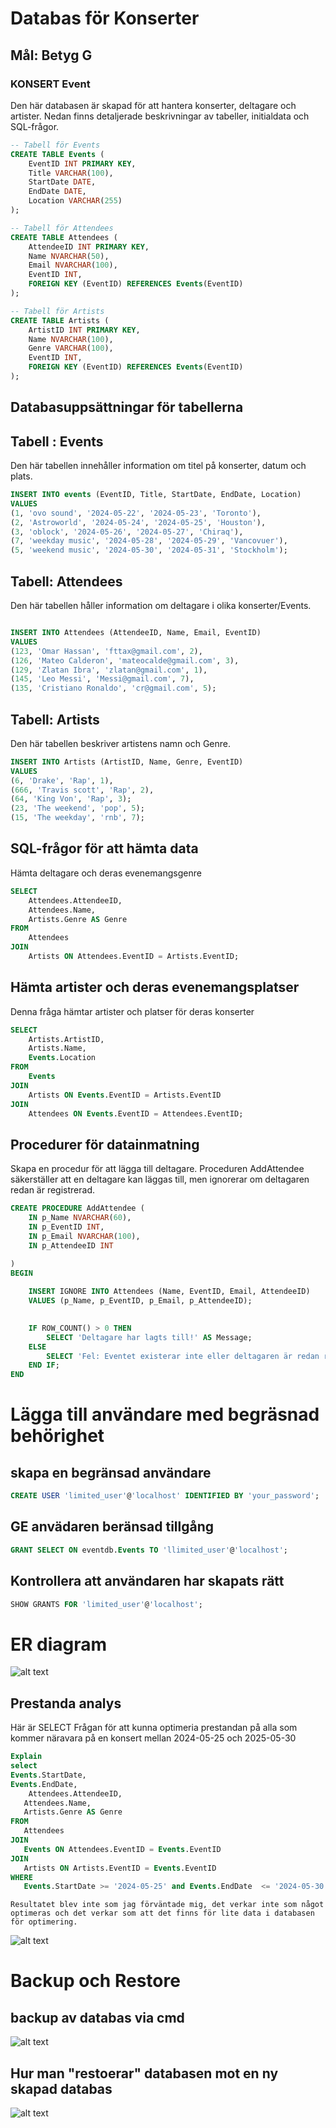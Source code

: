 # Databas för Konserter 
## Mål: Betyg G

### KONSERT Event 
Den här databasen är skapad för att hantera konserter, deltagare och artister. Nedan finns detaljerade beskrivningar av tabeller, initialdata och SQL-frågor.
``` sql
-- Tabell för Events
CREATE TABLE Events (
    EventID INT PRIMARY KEY,
    Title VARCHAR(100),
    StartDate DATE,
    EndDate DATE,
    Location VARCHAR(255)
);
```
```sql
-- Tabell för Attendees
CREATE TABLE Attendees (
    AttendeeID INT PRIMARY KEY,
    Name NVARCHAR(50),
    Email NVARCHAR(100),
    EventID INT,
    FOREIGN KEY (EventID) REFERENCES Events(EventID)
);
```
```sql
-- Tabell för Artists
CREATE TABLE Artists (
    ArtistID INT PRIMARY KEY,
    Name NVARCHAR(100),
    Genre VARCHAR(100),
    EventID INT,
    FOREIGN KEY (EventID) REFERENCES Events(EventID)
);
```
## Databasuppsättningar för tabellerna
## Tabell : Events 
Den här tabellen innehåller information om titel på konserter, datum och plats.
```sql
INSERT INTO events (EventID, Title, StartDate, EndDate, Location)
VALUES
(1, 'ovo sound', '2024-05-22', '2024-05-23', 'Toronto'),
(2, 'Astroworld', '2024-05-24', '2024-05-25', 'Houston'),
(3, 'oblock', '2024-05-26', '2024-05-27', 'Chiraq'),
(7, 'weekday music', '2024-05-28', '2024-05-29', 'Vancovuer'),
(5, 'weekend music', '2024-05-30', '2024-05-31', 'Stockholm');
```
  ## Tabell: Attendees
Den här tabellen håller information om deltagare i olika konserter/Events.
``` sql

INSERT INTO Attendees (AttendeeID, Name, Email, EventID)
VALUES
(123, 'Omar Hassan', 'fttax@gmail.com', 2),
(126, 'Mateo Calderon', 'mateocalde@gmail.com', 3),
(129, 'Zlatan Ibra', 'zlatan@gmail.com', 1),
(145, 'Leo Messi', 'Messi@gmail.com', 7),
(135, 'Cristiano Ronaldo', 'cr@gmail.com', 5);
```
## Tabell: Artists
Den här tabellen beskriver artistens namn och Genre.

``` sql
INSERT INTO Artists (ArtistID, Name, Genre, EventID)
VALUES
(6, 'Drake', 'Rap', 1),
(666, 'Travis scott', 'Rap', 2),
(64, 'King Von', 'Rap', 3);
(23, 'The weekend', 'pop', 5);
(15, 'The weekday', 'rnb', 7);
```
## SQL-frågor för att hämta data
Hämta deltagare och deras evenemangsgenre
``` sql
SELECT
    Attendees.AttendeeID,
    Attendees.Name,
    Artists.Genre AS Genre
FROM
    Attendees
JOIN
    Artists ON Attendees.EventID = Artists.EventID;
``` 
## Hämta artister och deras evenemangsplatser
Denna fråga hämtar artister och platser för deras konserter

``` sql
SELECT
    Artists.ArtistID,
    Artists.Name,
    Events.Location
FROM
    Events
JOIN
    Artists ON Events.EventID = Artists.EventID
JOIN
    Attendees ON Events.EventID = Attendees.EventID;
```
## Procedurer för datainmatning
Skapa en procedur för att lägga till deltagare.
Proceduren AddAttendee säkerställer att en deltagare kan läggas till, men ignorerar om deltagaren redan är registrerad.
```sql
CREATE PROCEDURE AddAttendee (
    IN p_Name NVARCHAR(60),
    IN p_EventID INT,
    IN p_Email NVARCHAR(100),
    IN p_AttendeeID INT

)
BEGIN
    
    INSERT IGNORE INTO Attendees (Name, EventID, Email, AttendeeID)
    VALUES (p_Name, p_EventID, p_Email, p_AttendeeID);

    
    IF ROW_COUNT() > 0 THEN
        SELECT 'Deltagare har lagts till!' AS Message;
    ELSE
        SELECT 'Fel: Eventet existerar inte eller deltagaren är redan registrerad.' AS Message;
    END IF;
END
```


# Lägga till användare med begräsnad behörighet 

## skapa en begränsad användare
```sql
CREATE USER 'limited_user'@'localhost' IDENTIFIED BY 'your_password';
```

## GE anvädaren beränsad tillgång  
```sql
GRANT SELECT ON eventdb.Events TO 'llimited_user'@'localhost';
``` 

## Kontrollera att användaren har skapats rätt 
```sql  
SHOW GRANTS FOR 'limited_user'@'localhost';
```


# ER diagram 
![alt text](eventdb.png)



## Prestanda analys 

Här är SELECT Frågan för att kunna optimeria prestandan på alla som kommer näravara på en konsert mellan 2024-05-25 och 2025-05-30
 
 ```sql
 Explain
 select 
Events.StartDate,
Events.EndDate, 
     Attendees.AttendeeID,
    Attendees.Name,
    Artists.Genre AS Genre
FROM
    Attendees
JOIN
    Events ON Attendees.EventID = Events.EventID
JOIN
    Artists ON Artists.EventID = Events.EventID
WHERE
    Events.StartDate >= '2024-05-25' and Events.EndDate  <= '2024-05-30';
```
    Resultatet blev inte som jag förväntade mig, det verkar inte som något optimeras och det verkar som att det finns för lite data i databasen för optimering.

 
 

![alt text](image.png)

# Backup och Restore 

## backup av databas via cmd 

![alt text](<screen 1.PNG>)

## Hur man "restoerar" databasen mot en ny skapad databas 
![alt text](<screen 2.PNG>)



